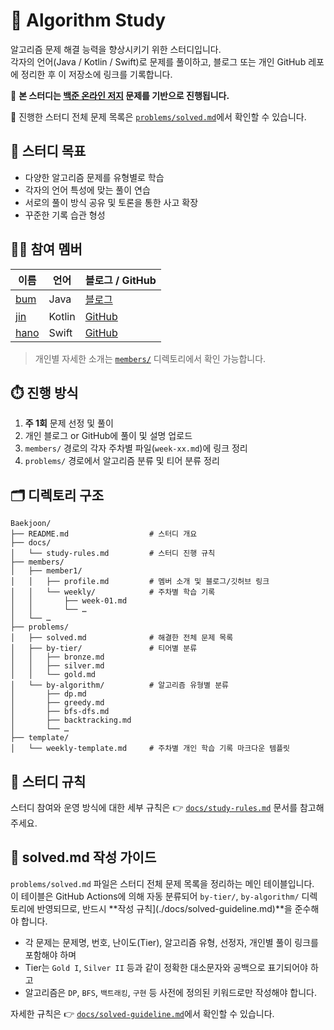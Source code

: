 # 📘 Algorithm Study

알고리즘 문제 해결 능력을 향상시키기 위한 스터디입니다.  
각자의 언어(Java / Kotlin / Swift)로 문제를 풀이하고, 블로그 또는 개인 GitHub 레포에 정리한 후 이 저장소에 링크를 기록합니다.

📌 **본 스터디는 [백준 온라인 저지](https://www.acmicpc.net/) 문제를 기반으로 진행됩니다.**

📌 진행한 스터디 전체 문제 목록은 [`problems/solved.md`](./problems/solved.md)에서 확인할 수 있습니다.


## 🎯 스터디 목표

- 다양한 알고리즘 문제를 유형별로 학습
- 각자의 언어 특성에 맞는 풀이 연습
- 서로의 풀이 방식 공유 및 토론을 통한 사고 확장
- 꾸준한 기록 습관 형성


## 🧑‍💻 참여 멤버

| 이름 | 언어 | 블로그 / GitHub |
|------|------|------------------|
| [bum](https://github.com/ByeongbumSeo) | Java | [블로그](https://byeongbumseo.github.io/) |
| [jin](https://github.com/dhjin1125) | Kotlin | [GitHub](https://github.com/dhjin1125) |
| [hano](https://github.com/Glsme) | Swift | [GitHub](https://github.com/Glsme) |

> 개인별 자세한 소개는 [`members/`](./members/) 디렉토리에서 확인 가능합니다.


## ⏱️ 진행 방식

1. **주 1회** 문제 선정 및 풀이
2. 개인 블로그 or GitHub에 풀이 및 설명 업로드
3. `members/` 경로의 각자 주차별 파일(`week-xx.md`)에 링크 정리
4. `problems/` 경로에서 알고리즘 분류 및 티어 분류 정리


## 🗂️ 디렉토리 구조

```
Baekjoon/
├── README.md                  # 스터디 개요
├── docs/
│   └── study-rules.md         # 스터디 진행 규칙
├── members/
│   ├── member1/
│   │   ├── profile.md         # 멤버 소개 및 블로그/깃허브 링크
│   │   └── weekly/            # 주차별 학습 기록
│   │       ├── week-01.md
│   │       └── …
│   └── …
├── problems/
│   ├── solved.md              # 해결한 전체 문제 목록
│   ├── by-tier/               # 티어별 분류
│   │   ├── bronze.md
│   │   ├── silver.md
│   │   └── gold.md
│   └── by-algorithm/          # 알고리즘 유형별 분류
│       ├── dp.md
│       ├── greedy.md
│       ├── bfs-dfs.md
│       ├── backtracking.md
│       └── …
├── template/
│   └── weekly-template.md     # 주차별 개인 학습 기록 마크다운 템플릿
```


## 📄 스터디 규칙

스터디 참여와 운영 방식에 대한 세부 규칙은 👉 [`docs/study-rules.md`](./docs/study-rules.md) 문서를 참고해주세요.


## 📝 solved.md 작성 가이드

`problems/solved.md` 파일은 스터디 전체 문제 목록을 정리하는 메인 테이블입니다.  
이 테이블은 GitHub Actions에 의해 자동 분류되어 `by-tier/`, `by-algorithm/` 디렉토리에 반영되므로, 반드시 **작성 규칙](./docs/solved-guideline.md)**을 준수해야 합니다.

- 각 문제는 문제명, 번호, 난이도(Tier), 알고리즘 유형, 선정자, 개인별 풀이 링크를 포함해야 하며
- Tier는 `Gold I`, `Silver II` 등과 같이 정확한 대소문자와 공백으로 표기되어야 하고
- 알고리즘은 `DP`, `BFS`, `백트래킹`, `구현` 등 사전에 정의된 키워드로만 작성해야 합니다.

자세한 규칙은 👉 [`docs/solved-guideline.md`](./docs/solved-guideline.md)에서 확인할 수 있습니다.
